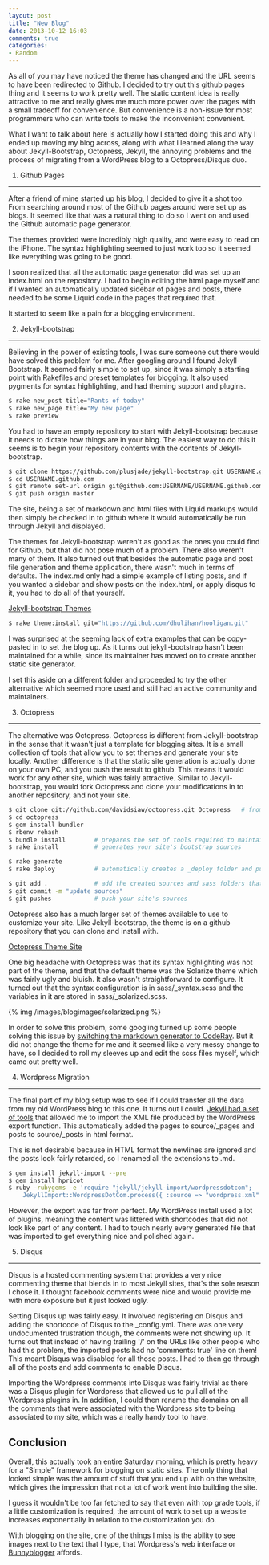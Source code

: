 ```yaml
---
layout: post
title: "New Blog"
date: 2013-10-12 16:03
comments: true
categories: 
- Random
---
```


As all of you may have noticed the theme has changed and the URL seems to have been redirected to Github. I decided to try out this github pages thing and it seems to work pretty well. The static content idea is really attractive to me and really gives me much more power over the pages with a small tradeoff for convenience. But convenience is a non-issue for most programmers who can write tools to make the inconvenient convenient.

What I want to talk about here is actually how I started doing this and why I ended up moving my blog across, along with what I learned along the way about Jekyll-Bootstrap, Octopress, Jekyll, the annoying problems and the process of migrating from a WordPress blog to a Octopress/Disqus duo.

<!--more-->

1. Github Pages
---------------

After a friend of mine started up his blog, I decided to give it a shot too. From searching around most of the Github pages around were set up as blogs. It seemed like that was a natural thing to do so I went on and used the Github automatic page generator.

The themes provided were incredibly high quality, and were easy to read on the iPhone. The syntax highlighting seemed to just work too so it seemed like everything was going to be good.

I soon realized that all the automatic page generator did was set up an index.html on the repository. I had to begin editing the html page myself and if I wanted an automatically updated sidebar of pages and posts, there needed to be some Liquid code in the pages that required that.

It started to seem like a pain for a blogging environment.

2. Jekyll-bootstrap
-------------------

Believing in the power of existing tools, I was sure someone out there would have solved this problem for me. After googling around I found Jekyll-Bootstrap. It seemed fairly simple to set up, since it was simply a starting point with Rakefiles and preset templates for blogging. It also used pygments for syntax highlighting, and had theming support and plugins.

``` bash
$ rake new_post title="Rants of today"
$ rake new_page title="My new page"
$ rake preview
```

You had to have an empty repository to start with Jekyll-bootstrap because it needs to dictate how things are in your blog. The easiest way to do this it seems is to begin your repository contents with the contents of Jekyll-bootstrap.

``` bash
$ git clone https://github.com/plusjade/jekyll-bootstrap.git USERNAME.github.com
$ cd USERNAME.github.com
$ git remote set-url origin git@github.com:USERNAME/USERNAME.github.com.git
$ git push origin master
```

The site, being a set of markdown and html files with Liquid markups would then simply be checked in to github where it would automatically be run through Jekyll and displayed.

The themes for Jekyll-bootstrap weren't as good as the ones you could find for Github, but that did not pose much of a problem. There also weren't many of them. It also turned out that besides the automatic page and post file generation and theme application, there wasn't much in terms of defaults. The index.md only had a simple example of listing posts, and if you wanted a sidebar and show posts on the index.html, or apply disqus to it, you had to do all of that yourself.

[Jekyll-bootstrap Themes](http://themes.jekyllbootstrap.com/)

``` bash
$ rake theme:install git="https://github.com/dhulihan/hooligan.git"
```

I was surprised at the seeming lack of extra examples that can be copy-pasted in to set the blog up. As it turns out jekyll-bootstrap hasn't been maintained for a while, since its maintainer has moved on to create another static site generator.

I set this aside on a different folder and proceeded to try the other alternative which seemed more used and still had an active community and maintainers.

3. Octopress
------------

The alternative was Octopress. Octopress is different from Jekyll-bootstrap in the sense that it wasn't just a template for blogging sites. It is a small collection of tools that allow you to set themes and generate your site locally. Another difference is that the static site generation is actually done on your own PC, and you push the result to github. This means it would work for any other site, which was fairly attractive. Similar to Jekyll-bootstrap, you would fork Octopress and clone your modifications in to another repository, and not your site.

``` bash
$ git clone git://github.com/davidsiaw/octopress.git Octopress   # from my forked repository
$ cd octopress
$ gem install bundler
$ rbenv rehash
$ bundle install        # prepares the set of tools required to maintain your site
$ rake install          # generates your site's bootstrap sources

$ rake generate
$ rake deploy           # automatically creates a _deploy folder and pushes that to your site

$ git add .             # add the created sources and sass folders that contain the real sources for your site
$ git commit -m "update sources"
$ git pushes            # push your site's sources
```

Octopress also has a much larger set of themes available to use to customize your site. Like Jekyll-bootstrap, the theme is on a github repository that you can clone and install with.

[Octopress Theme Site](http://opthemes.com/)

One big headache with Octopress was that its syntax highlighting was not part of the theme, and that the default theme was the Solarize theme which was fairly ugly and bluish. It also wasn't straightforward to configure. It turned out that the syntax configuration is in sass/_syntax.scss and the variables in it are stored in sass/_solarized.scss.

{% img /images/blogimages/solarized.png %}

In order to solve this problem, some googling turned up some people solving this issue by [switching the markdown generator to CodeRay](http://blog.codebykat.com/2013/05/23/gorgeous-octopress-codeblocks-with-coderay/). But it did not change the theme for me and it seemed like a very messy change to have, so I decided to roll my sleeves up and edit the scss files myself, which came out pretty well.

4. Wordpress Migration
----------------------

The final part of my blog setup was to see if I could transfer all the data from my old WordPress blog to this one. It turns out I could. [Jekyll had a set of tools](http://jekyllrb.com/docs/migrations/) that allowed me to import the XML file produced by the WordPress export function. This automatically added the pages to source/_pages and posts to source/_posts in html format.

This is not desirable because in HTML format the newlines are ignored and the posts look fairly retarded, so I renamed all the extensions to .md.

``` bash
$ gem install jekyll-import --pre
$ gem install hpricot
$ ruby -rubygems -e 'require "jekyll/jekyll-import/wordpressdotcom";
    JekyllImport::WordpressDotCom.process({ :source => "wordpress.xml" })'
```

However, the export was far from perfect. My WordPress install used a lot of plugins, meaning the content was littered with shortcodes that did not look like part of any content. I had to touch nearly every generated file that was imported to get everything nice and polished again.

5. Disqus
---------

Disqus is a hosted commenting system that provides a very nice commenting theme that blends in to most Jekyll sites, that's the sole reason I chose it. I thought facebook comments were nice and would provide me with more exposure but it just looked ugly.

Setting Disqus up was fairly easy. It involved registering on Disqus and adding the shortcode of Disqus to the _config.yml. There was one very undocumented frustration though, the comments were not showing up. It turns out that instead of having trailing '/' on the URLs like other people who had this problem, the imported posts had no 'comments: true' line on them! This meant Disqus was disabled for all those posts. I had to then go through all of the posts and add comments to enable Disqus.

Importing the Wordpress comments into Disqus was fairly trivial as there was a Disqus plugin for Wordpress that allowed us to pull all of the Wordpress plugins in. In addition, I could then rename the domains on all the comments that were associated with the Wordpress site to being associated to my site, which was a really handy tool to have.

Conclusion
----------

Overall, this actually took an entire Saturday morning, which is pretty heavy for a "Simple" framework for blogging on static sites. The only thing that looked simple was the amount of stuff that you end up with on the website, which gives the impression that not a lot of work went into building the site.

I guess it wouldn't be too far fetched to say that even with top grade tools, if a little customization is required, the amount of work to set up a website increases exponentially in relation to the customization you do.

With blogging on the site, one of the things I miss is the ability to see images next to the text that I type, that Wordpress's web interface or [Bunnyblogger](http://labs.astrobunny.net/bunnyblogger) affords.
